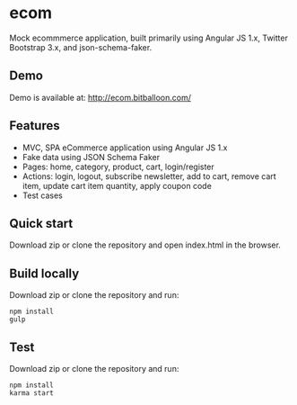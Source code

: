 # ecom
Mock ecommmerce application, built primarily using Angular JS 1.x, Twitter Bootstrap 3.x, and json-schema-faker.

## Demo
Demo is available at: http://ecom.bitballoon.com/

## Features
* MVC, SPA eCommerce application using Angular JS 1.x
* Fake data using JSON Schema Faker
* Pages: home, category, product, cart, login/register
* Actions: login, logout, subscribe newsletter, add to cart, remove cart item, update cart item quantity, apply coupon code
* Test cases

## Quick start
Download zip or clone the repository and open index.html in the browser.

## Build locally
Download zip or clone the repository and run:
```
npm install
gulp
```

## Test
Download zip or clone the repository and run:
```
npm install
karma start
```
